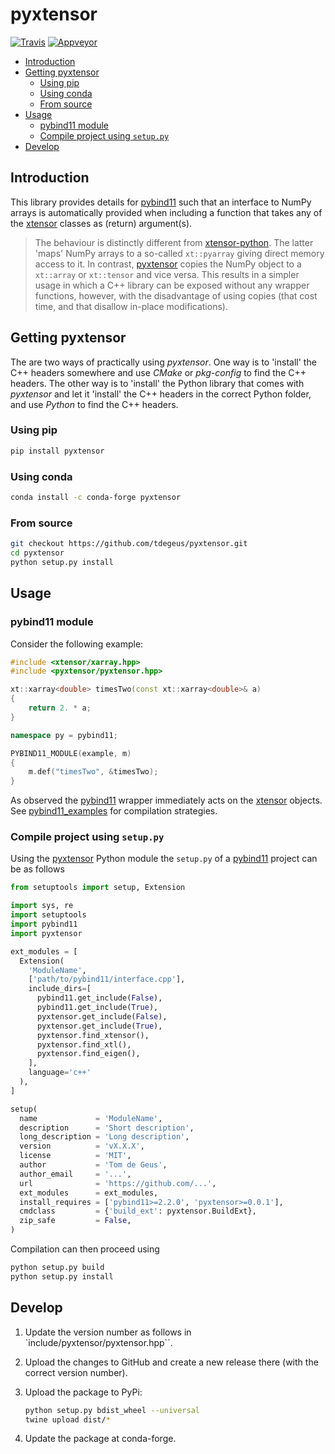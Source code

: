 # pyxtensor

[![Travis](https://travis-ci.org/tdegeus/pyxtensor.svg?branch=master)](https://travis-ci.org/tdegeus/pyxtensor)
[![Appveyor](https://ci.appveyor.com/api/projects/status/0s6ytkty29f110ks?svg=true)](https://ci.appveyor.com/project/tdegeus/pyxtensor)

<!-- MarkdownTOC -->

- [Introduction](#introduction)
- [Getting pyxtensor](#getting-pyxtensor)
  - [Using pip](#using-pip)
  - [Using conda](#using-conda)
  - [From source](#from-source)
- [Usage](#usage)
  - [pybind11 module](#pybind11-module)
  - [Compile project using `setup.py`](#compile-project-using-setuppy)
- [Develop](#develop)

<!-- /MarkdownTOC -->

## Introduction

This library provides details for [pybind11](https://github.com/pybind/pybind11) such that an interface to NumPy arrays is automatically provided when including a function that takes any of the [xtensor](https://github.com/QuantStack/xtensor) classes as (return) argument(s). 

> The behaviour is distinctly different from [xtensor-python](https://github.com/QuantStack/xtensor-python). The latter 'maps' NumPy arrays to a so-called `xt::pyarray` giving direct memory access to it. In contrast, [pyxtensor](https://github.com/tdegeus/pyxtensor) copies the NumPy object to a `xt::array` or `xt::tensor` and vice versa. This results in a simpler usage in which a C++ library can be exposed without any wrapper functions, however, with the disadvantage of using copies (that cost time, and that disallow in-place modifications).

## Getting pyxtensor

The are two ways of practically using *pyxtensor*. One way is to 'install' the C++ headers somewhere and use *CMake* or *pkg-config* to find the C++ headers. The other way is to 'install' the Python library that comes with *pyxtensor* and let it 'install' the C++ headers in the correct Python folder, and use *Python* to find the C++ headers. 

### Using pip

```bash
pip install pyxtensor
```

### Using conda

```bash
conda install -c conda-forge pyxtensor
```

### From source

```bash
git checkout https://github.com/tdegeus/pyxtensor.git
cd pyxtensor
python setup.py install
```

## Usage

### pybind11 module

Consider the following example:

```cpp
#include <xtensor/xarray.hpp>
#include <pyxtensor/pyxtensor.hpp>

xt::xarray<double> timesTwo(const xt::xarray<double>& a)
{
    return 2. * a;
}

namespace py = pybind11;

PYBIND11_MODULE(example, m) 
{
    m.def("timesTwo", &timesTwo);
}
```

As observed the [pybind11](https://github.com/pybind/pybind11) wrapper immediately acts on the [xtensor](https://github.com/QuantStack/xtensor) objects. See [pybind11_examples](https://github.com/tdegeus/pybind11_examples) for compilation strategies.

### Compile project using `setup.py`

Using the [pyxtensor](https://github.com/tdegeus/pyxtensor) Python module the `setup.py` of a [pybind11](https://github.com/pybind/pybind11) project can be as follows

```python
from setuptools import setup, Extension

import sys, re
import setuptools
import pybind11
import pyxtensor

ext_modules = [
  Extension(
    'ModuleName',
    ['path/to/pybind11/interface.cpp'],
    include_dirs=[
      pybind11.get_include(False),
      pybind11.get_include(True),
      pyxtensor.get_include(False),
      pyxtensor.get_include(True),
      pyxtensor.find_xtensor(),
      pyxtensor.find_xtl(),
      pyxtensor.find_eigen(),
    ],
    language='c++'
  ),
]

setup(
  name             = 'ModuleName',
  description      = 'Short description',
  long_description = 'Long description',
  version          = 'vX.X.X',
  license          = 'MIT',
  author           = 'Tom de Geus',
  author_email     = '...',
  url              = 'https://github.com/...',
  ext_modules      = ext_modules,
  install_requires = ['pybind11>=2.2.0', 'pyxtensor>=0.0.1'],
  cmdclass         = {'build_ext': pyxtensor.BuildExt},
  zip_safe         = False,
)
```

Compilation can then proceed using 

```bash
python setup.py build
python setup.py install
```

## Develop

1.  Update the version number as follows in `include/pyxtensor/pyxtensor.hpp``. 

2.  Upload the changes to GitHub and create a new release there (with the correct version number).

3.  Upload the package to PyPi:

    ```bash
    python setup.py bdist_wheel --universal
    twine upload dist/*
    ```

4.  Update the package at conda-forge.



